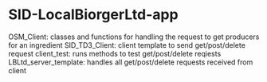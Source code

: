 # SID-LocalBiorgerLtd-app

OSM_Client: classes and functions for handling the request to get producers for an ingredient
SID_TD3_Client: client template to send get/post/delete request
client_test: runs methods to test get/post/delete reqiests
LBLtd_server_template: handles all get/post/delete requests received from client
